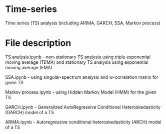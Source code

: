 # Time-series

Time series (TS) analysis (including ARIMA, GARCH, SSA, Markov process)

# File description

TS analysis.ipynb - non-stationary TS analysis using triple exponential moving average (TEMA) and stationary TS analysis using exponential moving average (EMA)

SSA.ipynb - using singular-spectrum analysis and w-correlation matrix for given TS

Markov process.ipynb - using Hidden Markov Model (HMM) for the given TS

GARCH.ipynb - Generalized AutoRegressive Conditional Heteroskedasticity (GARCH) model of a TS

ARIMA.ipynb - Autoregressive conditional heteroskedasticity (ARCH) model of a TS
